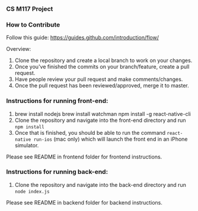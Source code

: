 ### CS M117 Project

### How to Contribute 

Follow this guide: https://guides.github.com/introduction/flow/ 

Overview:
1) Clone the repository and create a local branch to work on your changes. 
2) Once you've finished the commits on your branch/feature, create a pull request.
3) Have people review your pull request and make comments/changes.
4) Once the pull request has been reviewed/approved, merge it to master. 

### Instructions for running front-end: 

1) brew install nodejs
   brew install watchman
   npm install -g react-native-cli
2) Clone the repository and navigate into the front-end directory and run `npm install`
3) Once that is finished, you should be able to run the command `react-native run-ios` (mac only) which will launch the front end in an iPhone simulator.

Please see README in frontend folder for frontend instructions.

### Instructions for running back-end: 

1) Clone the repository and navigate into the back-end directory and run `node index.js`

Please see README in backend folder for backend instructions.